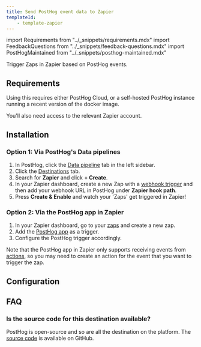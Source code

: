 ```yaml
---
title: Send PostHog event data to Zapier
templateId:
    - template-zapier
---
```


import Requirements from "../_snippets/requirements.mdx"
import FeedbackQuestions from "../_snippets/feedback-questions.mdx"
import PostHogMaintained from "../_snippets/posthog-maintained.mdx"

Trigger Zaps in Zapier based on PostHog events.

## Requirements

Using this requires either PostHog Cloud, or a self-hosted PostHog instance running a recent version of the docker image.

You'll also need access to the relevant Zapier account.

## Installation

### Option 1: Via PostHog's Data pipelines

1. In PostHog, click the [Data pipeline](https://us.posthog.com/pipeline/overview) tab in the left sidebar.
2. Click the [Destinations](https://us.posthog.com/pipeline/destinations) tab.
3. Search for **Zapier** and click **+ Create**.
4. In your Zapier dashboard, create a new Zap with a [webhook trigger](https://zapier.com/apps/webhook/integrations) and then add your webhook URL in PostHog under **Zapier hook path**.
5. Press **Create & Enable** and watch your 'Zaps' get triggered in Zapier!

### Option 2: Via the PostHog app in Zapier

1. In your Zapier dashboard, go to your [zaps](https://zapier.com/app/assets/zaps) and create a new zap.
2. Add the [PostHog app](https://zapier.com/apps/posthog/integrations/webhook) as a trigger.
3. Configure the PostHog trigger accordingly.

Note that the PostHog app in Zapier only supports receiving events from [actions](/docs/data/actions), so you may need to create an action for the event that you want to trigger the zap.

<HideOnCDPIndex>

## Configuration

<TemplateParameters />

## FAQ

### Is the source code for this destination available?

PostHog is open-source and so are all the destination on the platform. The [source code](https://github.com/PostHog/posthog/blob/master/posthog/cdp/templates/zapier/template_zapier.py) is available on GitHub.

<PostHogMaintained />

<FeedbackQuestions />

</HideOnCDPIndex>
